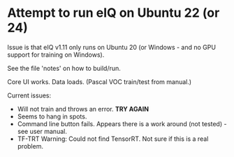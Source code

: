 # Attempt to run eIQ on Ubuntu 22 (or 24)
Issue is that eIQ v1.11 only runs on Ubuntu 20 (or Windows - and no GPU support for training on Windows).

See the file 'notes' on how to build/run.

Core UI works.   Data loads.    (Pascal VOC train/test from manual.)

Current issues:
- Will not train and throws an error.   **TRY AGAIN**
- Seems to hang in spots.
- Command line button fails.   Appears there is a work around (not tested) - see user manual.
- TF-TRT Warning: Could not find TensorRT.    Not sure if this is a real problem.

